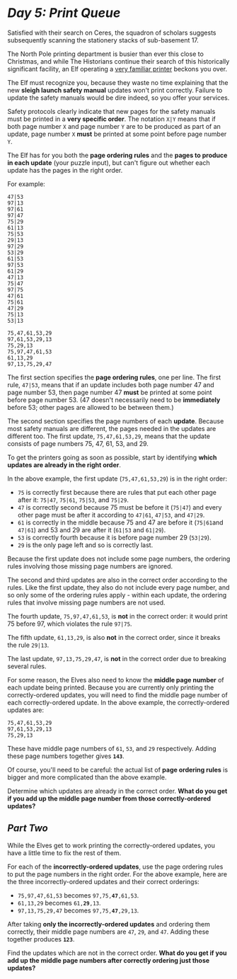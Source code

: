 # ___Day 5: Print Queue___

Satisfied with their search on Ceres, the squadron of scholars suggests subsequently scanning the stationery stacks of sub-basement 17.

The North Pole printing department is busier than ever this close to Christmas, and while The Historians continue their search of this historically significant facility, an Elf operating a [very familiar printer](../../2017/01/01.md#day-1-inverse-captcha) beckons you over.

The Elf must recognize you, because they waste no time explaining that the new __sleigh launch safety manual__ updates won't print correctly. Failure to update the safety manuals would be dire indeed, so you offer your services.

Safety protocols clearly indicate that new pages for the safety manuals must be printed in a __very specific order__. The notation `X|Y` means that if both page number `X` and page number `Y` are to be produced as part of an update, page number `X` __must__ be printed at some point before page number `Y`.

The Elf has for you both the __page ordering rules__ and the __pages to produce in each update__ (your puzzle input), but can't figure out whether each update has the pages in the right order.

For example:

```
47|53
97|13
97|61
97|47
75|29
61|13
75|53
29|13
97|29
53|29
61|53
97|53
61|29
47|13
75|47
97|75
47|61
75|61
47|29
75|13
53|13

75,47,61,53,29
97,61,53,29,13
75,29,13
75,97,47,61,53
61,13,29
97,13,75,29,47
```

The first section specifies the __page ordering rules__, one per line. The first rule, `47|53`, means that if an update includes both page number 47 and page number 53, then page number 47 __must__ be printed at some point before page number 53. (47 doesn't necessarily need to be __immediately__ before 53; other pages are allowed to be between them.)

The second section specifies the page numbers of each __update__. Because most safety manuals are different, the pages needed in the updates are different too. The first update, `75,47,61,53,29`, means that the update consists of page numbers 75, 47, 61, 53, and 29.

To get the printers going as soon as possible, start by identifying __which updates are already in the right order__.

In the above example, the first update (`75,47,61,53,29`) is in the right order:

*   `75` is correctly first because there are rules that put each other page after it: `75|47`, `75|61`, `75|53`, and `75|29`.
*   `47` is correctly second because 75 must be before it (`75|47`) and every other page must be after it according to `47|61`, `47|53`, and `47|29`.
*   `61` is correctly in the middle because 75 and 47 are before it (`75|61`and `47|61`) and 53 and 29 are after it (`61|53` and `61|29`).
*   `53` is correctly fourth because it is before page number 29 (`53|29`).
*   `29` is the only page left and so is correctly last.

Because the first update does not include some page numbers, the ordering rules involving those missing page numbers are ignored.

The second and third updates are also in the correct order according to the rules. Like the first update, they also do not include every page number, and so only some of the ordering rules apply - within each update, the ordering rules that involve missing page numbers are not used.

The fourth update, `75,97,47,61,53`, is __not__ in the correct order: it would print 75 before 97, which violates the rule `97|75`.

The fifth update, `61,13,29`, is also __not__ in the correct order, since it breaks the rule `29|13`.

The last update, `97,13,75,29,47`, is __not__ in the correct order due to breaking several rules.

For some reason, the Elves also need to know the __middle page number__ of each update being printed. Because you are currently only printing the correctly-ordered updates, you will need to find the middle page number of each correctly-ordered update. In the above example, the correctly-ordered updates are:

```
75,47,61,53,29
97,61,53,29,13
75,29,13
```

These have middle page numbers of `61`, `53`, and `29` respectively. Adding these page numbers together gives __`143`__.

Of course, you'll need to be careful: the actual list of __page ordering rules__ is bigger and more complicated than the above example.

Determine which updates are already in the correct order. __What do you get if you add up the middle page number from those correctly-ordered updates?__

## ___Part Two___

While the Elves get to work printing the correctly-ordered updates, you have a little time to fix the rest of them.

For each of the __incorrectly-ordered updates__, use the page ordering rules to put the page numbers in the right order. For the above example, here are the three incorrectly-ordered updates and their correct orderings:

*   `75,97,47,61,53` becomes <code>97,75,<b>47</b>,61,53</code>.
*   `61,13,29` becomes <code>61,<b>29</b>,13</code>.
*   `97,13,75,29,47` becomes <code>97,75,<b>47</b>,29,13</code>.

After taking __only the incorrectly-ordered updates__ and ordering them correctly, their middle page numbers are `47`, `29`, and `47`. Adding these together produces __`123`__.

Find the updates which are not in the correct order. __What do you get if you add up the middle page numbers after correctly ordering just those updates?__